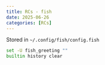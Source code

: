 ```yaml
---
title: RCs - fish
date: 2025-06-26
categories: [RCs]
---
```


Stored in `~/.config/fish/config.fish`

```bash
set -U fish_greeting ""
builtin history clear
```
